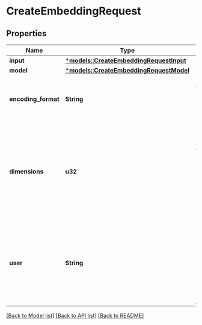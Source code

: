 # CreateEmbeddingRequest

## Properties
Name | Type | Description | Notes
------------ | ------------- | ------------- | -------------
**input** | [***models::CreateEmbeddingRequestInput**](CreateEmbeddingRequest_input.md) |  | 
**model** | [***models::CreateEmbeddingRequestModel**](CreateEmbeddingRequest_model.md) |  | 
**encoding_format** | **String** | The format to return the embeddings in. Can be either `float` or [`base64`](https://pypi.org/project/pybase64/). | [optional] [default to Some("float".to_string())]
**dimensions** | **u32** | The number of dimensions the resulting output embeddings should have. Only supported in `text-embedding-3` and later models.  | [optional] [default to None]
**user** | **String** | A unique identifier representing your end-user, which can help OpenAI to monitor and detect abuse. [Learn more](/docs/guides/safety-best-practices/end-user-ids).  | [optional] [default to None]

[[Back to Model list]](../README.md#documentation-for-models) [[Back to API list]](../README.md#documentation-for-api-endpoints) [[Back to README]](../README.md)


